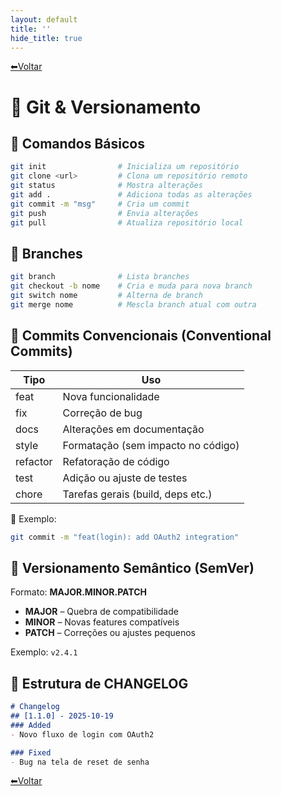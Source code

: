 ```yaml
---
layout: default
title: ''
hide_title: true
---
```


[⬅Voltar](../../readme.md)  

# 🧭 Git & Versionamento 

## 🔹 Comandos Básicos
```bash
git init                # Inicializa um repositório
git clone <url>         # Clona um repositório remoto
git status              # Mostra alterações
git add .               # Adiciona todas as alterações
git commit -m "msg"     # Cria um commit
git push                # Envia alterações
git pull                # Atualiza repositório local
```

## 🔹 Branches
```bash
git branch              # Lista branches
git checkout -b nome    # Cria e muda para nova branch
git switch nome         # Alterna de branch
git merge nome          # Mescla branch atual com outra
```

## 🔹 Commits Convencionais (Conventional Commits)
| Tipo | Uso |
|------|-----|
| feat | Nova funcionalidade |
| fix | Correção de bug |
| docs | Alterações em documentação |
| style | Formatação (sem impacto no código) |
| refactor | Refatoração de código |
| test | Adição ou ajuste de testes |
| chore | Tarefas gerais (build, deps etc.) |

📝 Exemplo:  
```bash
git commit -m "feat(login): add OAuth2 integration"
```

## 🔹 Versionamento Semântico (SemVer)
Formato: **MAJOR.MINOR.PATCH**
- **MAJOR** – Quebra de compatibilidade
- **MINOR** – Novas features compatíveis
- **PATCH** – Correções ou ajustes pequenos

Exemplo: `v2.4.1`

## 🔹 Estrutura de CHANGELOG
```markdown
# Changelog
## [1.1.0] - 2025-10-19
### Added
- Novo fluxo de login com OAuth2

### Fixed
- Bug na tela de reset de senha
```

[⬅Voltar](../../readme.md)